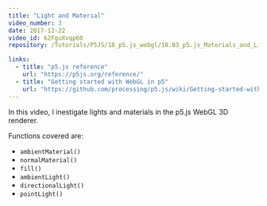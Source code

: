 ```yaml
---
title: "Light and Material"
video_number: 3
date: 2017-12-22
video_id: k2FguXvqp60
repository: /Tutorials/P5JS/18_p5.js_webgl/18.03_p5.js_Materials_and_Lights

links:
  - title: "p5.js reference"
    url: "https://p5js.org/reference/"
  - title: "Getting started with WebGL in p5"
    url: "https://github.com/processing/p5.js/wiki/Getting-started-with-WebGL-in-p5"
---
```

In this video, I inestigate lights and materials in the p5.js WebGL 3D renderer.

Functions covered are:
- `ambientMaterial()`
- `normalMaterial()`
- `fill()`
- `ambientLight()`
- `directionalLight()`
- `pointLight()`
